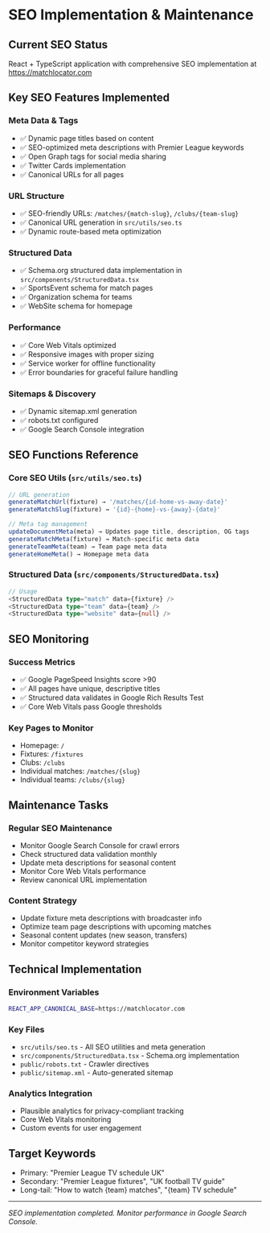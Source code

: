 # SEO Implementation & Maintenance

## Current SEO Status
React + TypeScript application with comprehensive SEO implementation at https://matchlocator.com

## Key SEO Features Implemented

### Meta Data & Tags
- ✅ Dynamic page titles based on content
- ✅ SEO-optimized meta descriptions with Premier League keywords
- ✅ Open Graph tags for social media sharing
- ✅ Twitter Cards implementation
- ✅ Canonical URLs for all pages

### URL Structure
- ✅ SEO-friendly URLs: `/matches/{match-slug}`, `/clubs/{team-slug}`
- ✅ Canonical URL generation in `src/utils/seo.ts`
- ✅ Dynamic route-based meta optimization

### Structured Data
- ✅ Schema.org structured data implementation in `src/components/StructuredData.tsx`
- ✅ SportsEvent schema for match pages
- ✅ Organization schema for teams
- ✅ WebSite schema for homepage

### Performance
- ✅ Core Web Vitals optimized
- ✅ Responsive images with proper sizing
- ✅ Service worker for offline functionality
- ✅ Error boundaries for graceful failure handling

### Sitemaps & Discovery
- ✅ Dynamic sitemap.xml generation
- ✅ robots.txt configured
- ✅ Google Search Console integration

## SEO Functions Reference

### Core SEO Utils (`src/utils/seo.ts`)
```typescript
// URL generation
generateMatchUrl(fixture) → '/matches/{id-home-vs-away-date}'
generateMatchSlug(fixture) → '{id}-{home}-vs-{away}-{date}'

// Meta tag management  
updateDocumentMeta(meta) → Updates page title, description, OG tags
generateMatchMeta(fixture) → Match-specific meta data
generateTeamMeta(team) → Team page meta data
generateHomeMeta() → Homepage meta data
```

### Structured Data (`src/components/StructuredData.tsx`)
```typescript
// Usage
<StructuredData type="match" data={fixture} />
<StructuredData type="team" data={team} />
<StructuredData type="website" data={null} />
```

## SEO Monitoring

### Success Metrics
- ✅ Google PageSpeed Insights score >90
- ✅ All pages have unique, descriptive titles
- ✅ Structured data validates in Google Rich Results Test
- ✅ Core Web Vitals pass Google thresholds

### Key Pages to Monitor
- Homepage: `/` 
- Fixtures: `/fixtures`
- Clubs: `/clubs`
- Individual matches: `/matches/{slug}`
- Individual teams: `/clubs/{slug}`

## Maintenance Tasks

### Regular SEO Maintenance
- Monitor Google Search Console for crawl errors
- Check structured data validation monthly
- Update meta descriptions for seasonal content
- Monitor Core Web Vitals performance
- Review canonical URL implementation

### Content Strategy
- Update fixture meta descriptions with broadcaster info
- Optimize team page descriptions with upcoming matches
- Seasonal content updates (new season, transfers)
- Monitor competitor keyword strategies

## Technical Implementation

### Environment Variables
```bash
REACT_APP_CANONICAL_BASE=https://matchlocator.com
```

### Key Files
- `src/utils/seo.ts` - All SEO utilities and meta generation
- `src/components/StructuredData.tsx` - Schema.org implementation
- `public/robots.txt` - Crawler directives
- `public/sitemap.xml` - Auto-generated sitemap

### Analytics Integration
- Plausible analytics for privacy-compliant tracking
- Core Web Vitals monitoring
- Custom events for user engagement

## Target Keywords
- Primary: "Premier League TV schedule UK"
- Secondary: "Premier League fixtures", "UK football TV guide"
- Long-tail: "How to watch {team} matches", "{team} TV schedule"

---
*SEO implementation completed. Monitor performance in Google Search Console.*